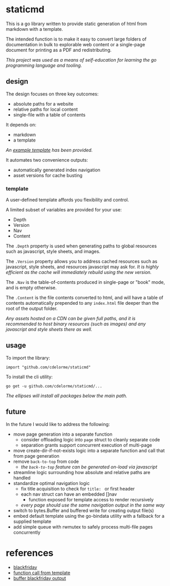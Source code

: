 
# staticmd

This is a go library written to provide static generation of html from markdown with a template.

The intended function is to make it easy to convert large folders of documentation in bulk to explorable web content or a single-page document for printing as a PDF and redistributing.

_This project was used as a means of self-education for learning the go programming language and tooling._


## design

The design focuses on three key outcomes:

- absolute paths for a website
- relative paths for local content
- single-file with a table of contents

It depends on:

- markdown
- a template

_An [example template](cmd/staticmd/template.tmpl) has been provided._

It automates two convenience outputs:

- automatically generated index navigation
- asset versions for cache busting


### template

A user-defined template affords you flexibility and control.

A limited subset of variables are provided for your use:

- Depth
- Version
- Nav
- Content

The `.Depth` property is used when generating paths to global resources such as javascript, style sheets, and images.

The `.Version` property allows you to address cached resources such as javascript, style sheets, and resources javascript may ask for.  _It is highly efficient as the cache will immediately rebuild using the new version._

The `.Nav` is the table-of-contents produced in single-page or "book" mode, and is empty otherwise.

The `.Content` is the file contents converted to html, and will have a table of contents automatically prepended to any `index.html` file deeper than the root of the output folder.

_Any assets hosted on a CDN can be given full paths, and it is recommended to host binary resources (such as images) and any javascript and style sheets there as well._


## usage

To import the library:

	import "github.com/cdelorme/staticmd"

To install the cli utility:

	go get -u github.com/cdelorme/staticmd/...

_The ellipses will install all packages below the main path._


## future

In the future I would like to address the following:

- move page generation into a separate function
	- consider offloading logic into `page` struct to cleanly separate code
	- separation grants support concurrent execution of multi-page
- move create-dir-if-not-exists logic into a separate function and call that from page generation
- remove `back-to-top` from code
	- _the `back-to-top` feature can be generated on-load via javascript_
- streamline logic surrounding how absolute and relative paths are handled
- standardize optimal navigation logic
	- fix title acquisition to check for `title: ` or first header
	- each nav struct can have an embedded []nav
		- function exposed for template access to render recursively
	- _every page should use the same navigation output in the same way_
- switch to bytes.Buffer and buffered write for creating output file(s)
- embed default template using the go-bindata utility with a fallback for a supplied template
- add simple queue with rwmutex to safely process multi-file pages concurrently


# references

- [blackfriday](https://godoc.org/github.com/russross/blackfriday)
- [function call from template](http://stackoverflow.com/questions/10200178/call-a-method-from-a-go-template)
- [buffer blackfriday output](http://grokbase.com/t/gg/golang-nuts/142spmv4fe/go-nuts-differences-between-os-io-ioutils-bufio-bytes-with-buffer-type-packages-for-file-reading)
